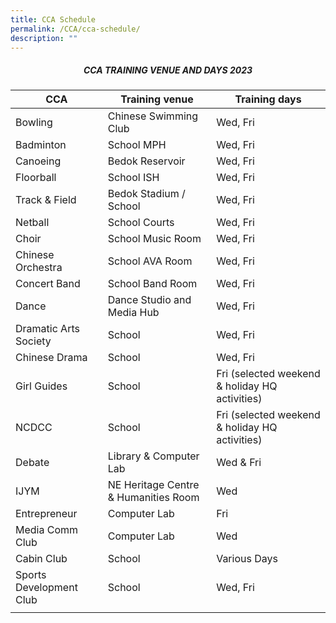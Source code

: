 ```yaml
---
title: CCA Schedule
permalink: /CCA/cca-schedule/
description: ""
---
```


##### <center>CCA TRAINING VENUE AND DAYS 2023 </center>

| **CCA** | **Training venue** | **Training days** |
|---|---|---|
| Bowling | Chinese Swimming Club | Wed, Fri |
| Badminton | School MPH | Wed, Fri |
| Canoeing | Bedok Reservoir | Wed, Fri |
| Floorball | School ISH | Wed, Fri |
| Track & Field | Bedok Stadium / School | Wed, Fri |
| Netball | School Courts | Wed, Fri |
| Choir | School Music Room | Wed, Fri |
| Chinese Orchestra | School AVA Room | Wed, Fri |
| Concert Band | School Band Room | Wed, Fri |
| Dance | Dance Studio and Media Hub | Wed, Fri |
| Dramatic Arts Society | School | Wed, Fri |
| Chinese Drama | School | Wed, Fri |
| Girl Guides | School | Fri (selected weekend & holiday HQ activities) |
| NCDCC | School | Fri (selected weekend & holiday HQ activities) |
| Debate | Library & Computer Lab | Wed & Fri |
| IJYM | NE Heritage Centre & Humanities Room | Wed |
| Entrepreneur | Computer Lab | Fri |
| Media Comm Club | Computer Lab | Wed |
| Cabin Club | School | Various Days |
| Sports Development Club | School | Wed, Fri |
|  |  |  |